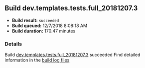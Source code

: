 ## Build dev.templates.tests.full_20181207.3
- **Build result:** `succeeded`
- **Build queued:** 12/7/2018 8:08:18 AM
- **Build duration:** 170.47 minutes
### Details
Build [dev.templates.tests.full_20181207.3](https://winappstudio.visualstudio.com/web/build.aspx?pcguid=a4ef43be-68ce-4195-a619-079b4d9834c2&builduri=vstfs%3a%2f%2f%2fBuild%2fBuild%2f26701) succeeded
Find detailed information in the [build log files](https://uwpctdiags.blob.core.windows.net/buildlogs/dev.templates.tests.full_20181207.3_logs.zip)
